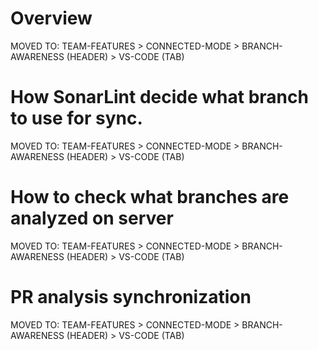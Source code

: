 # Overview

MOVED TO: TEAM-FEATURES > CONNECTED-MODE > BRANCH-AWARENESS (HEADER) > VS-CODE (TAB)

# How SonarLint decide what branch to use for sync.

MOVED TO: TEAM-FEATURES > CONNECTED-MODE > BRANCH-AWARENESS (HEADER) > VS-CODE (TAB)

# How to check what branches are analyzed on server

MOVED TO: TEAM-FEATURES > CONNECTED-MODE > BRANCH-AWARENESS (HEADER) > VS-CODE (TAB)

# PR analysis synchronization

MOVED TO: TEAM-FEATURES > CONNECTED-MODE > BRANCH-AWARENESS (HEADER) > VS-CODE (TAB)
